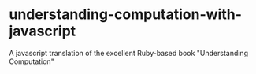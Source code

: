 # understanding-computation-with-javascript
A javascript translation of the excellent Ruby-based book "Understanding Computation"

